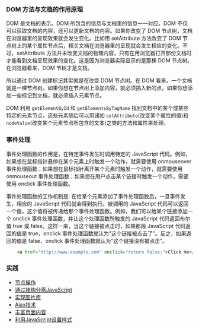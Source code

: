 
### DOM 方法与文档的作用原理

DOM 是文档的表示。DOM 所包含的信息与文档里的信息一一对应。DOM 不仅可以获取文档的内容，还可以更新文档的内容。如果你改变了 DOM 节点树，文档在浏览器里的呈现效果就会发生变化。比如用 setAttribute 方法改变了 DOM 节点树上的某个属性节点后，相关文档在浏览器里的呈现就会发生相应的变化。不过，setAttribute 方法并未改变文档的物理内容，只有在用浏览器打开那份文档时才能看到文档呈现效果的变化。这是因为浏览器实际显示的是那棵 DOM 节点树。在浏览器看来，DOM 节树才是文档。

所以通过 DOM 创建标记其实就是在改变 DOM 节点树。在 DOM 看来，一个文档就是一棵节点树。如果你想在节点树上添加内容，就必须插入新的点。如果你想添加一些标记到文档，就必须插入元素节点。

DOM 利用 `getElementById` 和 `getElementsByTagName` 找到文档中的某个或某些特定的元素节点，这些元素随后可以用诸如 `setAttribute`(改变某个属性的值)和 `nodeValue`(改变某个元素节点所包含的文本)之类的方法和属性来处理。


### 事件处理

事件处理函数的作用是，在特定事件发生时调用特定的 JavaScript 代码。例如，如果想在鼠标指针悬停在某个元素上时触发一个动作，就需要使用 onmouseover 事件处理函数；如果想在鼠标指针离开某个元素时触发一个动作，就需要使用 onmouseout 事件处理函数；如果想在用户点击某个链接时触发一个动作，需要使用 onclick 事件处理函数。

事件处理函数的工作机制是: 在给某个元素添加了事件处理函数后，一旦事件发生，相应的 JavaScript 代码就会得到执行。被调用的 JavaScript 代码可以返回一个值，这个值将被传递给那个事件处理函数。例如，我们可以给某个链接添加一个 onclick 事件处理函数，并让这个处理函数所触发的 JavaScript 代码返回布尔值 true 或 false。这样一来，当这个链接被点击时，如果那段 JavaScript 代码返回的值是 true，onclick 事件处理函数就认为"这个链接被点击了"。反之，如果返回的值是 false，onclick 事件处理函数就认为"这个链接没有被点击"。
```html
    <a href="http://www.example.com" onclick="return false;">Click me</a>
```

### 实践

* [节点操作](ex01)
* [通过挂钩分离JavaScript](ex02)
* [实现图片库](ex03)
* [Ajax技术](ex04)
* [丰富页面内容](ex05)
* [利用JavaScript设置样式](ex06)

